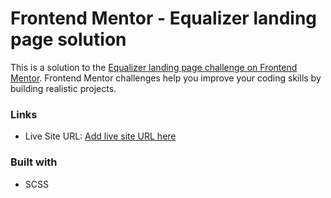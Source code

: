 # Frontend Mentor - Equalizer landing page solution

This is a solution to the [Equalizer landing page challenge on Frontend Mentor](https://www.frontendmentor.io/challenges/equalizer-landing-page-7VJ4gp3DE). Frontend Mentor challenges help you improve your coding skills by building realistic projects.

### Links

- Live Site URL: [Add live site URL here](https://your-live-site-url.com)

### Built with

- SCSS
